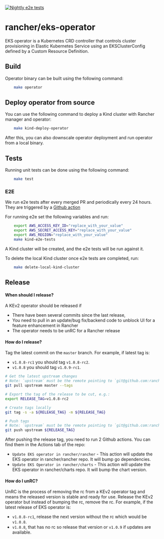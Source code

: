 [![Nightly e2e tests](https://github.com/rancher/eks-operator/actions/workflows/e2e-latest-rancher.yaml/badge.svg?branch=main)](https://github.com/rancher/eks-operator/actions/workflows/e2e-latest-rancher.yaml)

# rancher/eks-operator

EKS operator is a Kubernetes CRD controller that controls cluster provisioning in Elastic Kubernetes Service using an EKSClusterConfig defined by a Custom Resource Definition.

## Build

Operator binary can be built using the following command:

```bash
    make operator
```

## Deploy operator from source

You can use the following command to deploy a Kind cluster with Rancher manager and operator:

```bash
    make kind-deploy-operator
```

After this, you can also downscale operator deployment and run operator from a local binary.

## Tests

Running unit tests can be done using the following command:

```bash
    make test
```

### E2E 

We run e2e tests after every merged PR and periodically every 24 hours. They are triggered by a [Github action](.github/workflows/e2e-latest-rancher.yaml)

For running e2e set the following variables and run:

```bash
    export AWS_ACCESS_KEY_ID="replace_with_your_value"
    export AWS_SECRET_ACCESS_KEY="replace_with_your_value"
    export AWS_REGION="replace_with_your_value"
    make kind-e2e-tests
```

A Kind cluster will be created, and the e2e tests will be run against it.

To delete the local Kind cluster once e2e tests are completed, run:

```bash
    make delete-local-kind-cluster
```

## Release

#### When should I release?

A KEv2 operator should be released if

* There have been several commits since the last release,
* You need to pull in an update/bug fix/backend code to unblock UI for a feature enhancement in Rancher
* The operator needs to be unRC for a Rancher release

#### How do I release?

Tag the latest commit on the `master` branch. For example, if latest tag is:
* `v1.0.8-rc1` you should tag `v1.0.8-rc2`.
* `v1.0.8` you should tag `v1.0.9-rc1`.

```bash
# Get the latest upstream changes
# Note: `upstream` must be the remote pointing to `git@github.com:rancher/eks-operator.git`.
git pull upstream master --tags

# Export the tag of the release to be cut, e.g.:
export RELEASE_TAG=v1.0.8-rc2

# Create tags locally
git tag -s -a ${RELEASE_TAG} -m ${RELEASE_TAG}

# Push tags
# Note: `upstream` must be the remote pointing to `git@github.com:rancher/eks-operator.git`.
git push upstream ${RELEASE_TAG}
```

After pushing the release tag, you need to run 2 Github actions. You can find them in the Actions tab of the repo:

* `Update EKS operator in rancher/rancher` - This action will update the EKS operator in rancher/rancher repo. It will bump go dependencies.
* `Update EKS Operator in rancher/charts` - This action will update the EKS operator in rancher/charts repo. It will bump the chart version.

#### How do I unRC?

UnRC is the process of removing the rc from a KEv2 operator tag and means the released version is stable and ready for use. Release the KEv2 operator but instead of bumping the rc, remove the rc. For example, if the latest release of EKS operator is:
* `v1.0.8-rc1`, release the next version without the rc which would be `v1.0.8`.
* `v1.0.8`, that has no rc so release that version or `v1.0.9` if updates are available.
